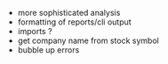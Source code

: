 - more sophisticated analysis
- formatting of reports/cli output 
- imports ?
- get company name from stock symbol
- bubble up errors